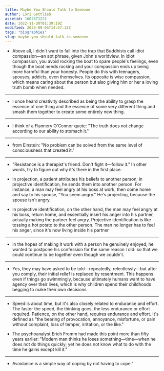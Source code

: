 ```yaml
---
title: Maybe You Should Talk to Someone
author: Lori Gottlieb
assetid: 1602671221
date: 2022-11-30T01:39:19Z
modified: 2023-09-06T14:57:12Z
tags: "biographies"
slug: maybe-you-should-talk-to-someone
---
```


*  Above all, I didn't want to fall into the trap that Buddhists call idiot compassion—an apt phrase, given John's worldview. In idiot compassion, you avoid rocking the boat to spare people's feelings, even though the boat needs rocking and your compassion ends up being more harmful than your honesty. People do this with teenagers, spouses, addicts, even themselves. Its opposite is wise compassion, which means caring about the person but also giving him or her a loving truth bomb when needed.

---

*  I once heard creativity described as being the ability to grasp the essence of one thing and the essence of some very different thing and smash them together to create some entirely new thing.

---

*  I think of a Flannery O'Connor quote: "The truth does not change according to our ability to stomach it."

---

*  from Einstein: "No problem can be solved from the same level of consciousness that created it."

---

*  "Resistance is a therapist's friend. Don't fight it—follow it." In other words, try to figure out why it's there in the first place.

*  In projection, a patient attributes his beliefs to another person; in projective identification, he sends them into another person. For instance, a man may feel angry at his boss at work, then come home and say to his spouse, "You seem angry." He's projecting, because the spouse isn't angry.

*  In projective identification, on the other hand, the man may feel angry at his boss, return home, and essentially insert his anger into his partner, actually making the partner feel angry. Projective identification is like tossing a hot potato to the other person. The man no longer has to feel his anger, since it's now living inside his partner

---

*  In the hopes of making it work with a person he genuinely enjoyed, he wanted to postpone his confession for the same reason I did: so that we could continue to be together even though we couldn't.

---

*  Yes, they may have asked to be told—repeatedly, relentlessly—but after you comply, their initial relief is replaced by resentment. This happens even if things go swimmingly, because ultimately humans want to have agency over their lives, which is why children spend their childhoods begging to make their own decisions

---

*  Speed is about time, but it's also closely related to endurance and effort. The faster the speed, the thinking goes, the less endurance or effort required. Patience, on the other hand, requires endurance and effort. It's defined as "the bearing of provocation, annoyance, misfortune, or pain without complaint, loss of temper, irritation, or the like."

*  The psychoanalyst Erich Fromm had made this point more than fifty years earlier: "Modern man thinks he loses something—time—when he does not do things quickly; yet he does not know what to do with the time he gains except kill it."

---

*  Avoidance is a simple way of coping by not having to cope."

